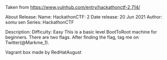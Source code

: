 Taken from https://www.vulnhub.com/entry/hackathonctf-2,714/ 

About Release:
    Name: HackathonCTF: 2
    Date release: 20 Jun 2021
    Author: somu sen
    Series: HackathonCTF

Description:
    Difficulty: Easy
    This is a basic level BootToRoot machine for beginners. There are two flags. After finding the flag, tag me on Twitter(@Markme_1).

Vagrant box made by RedHatAugust
